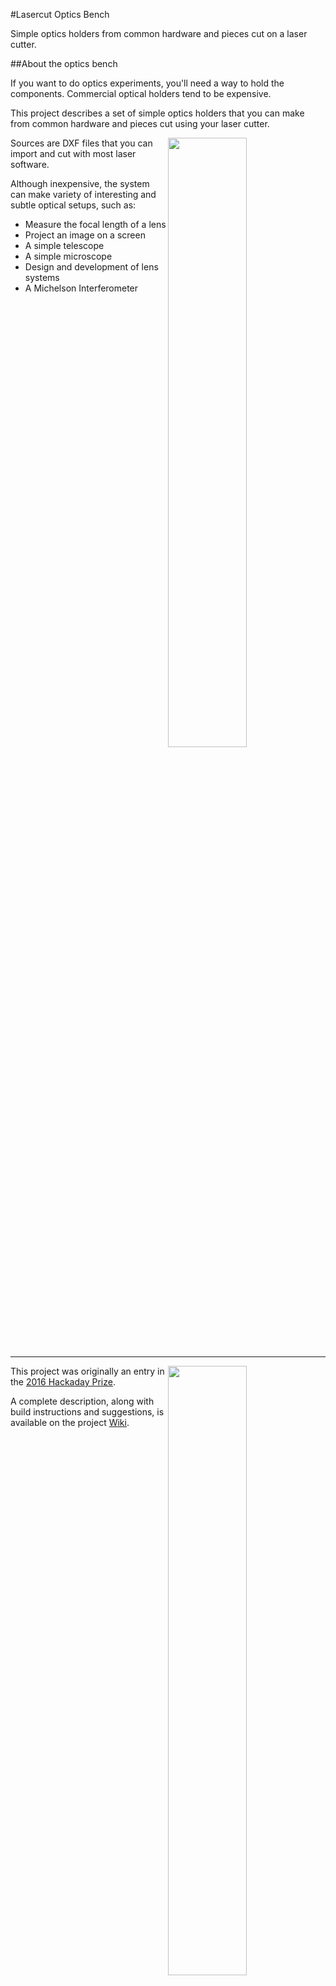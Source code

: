 #Lasercut Optics Bench

Simple optics holders from common hardware and pieces cut on a laser cutter.

##About the optics bench

If you want to do optics experiments, you'll need a way to hold the components. Commercial optical holders tend to be expensive.

This project describes a set of simple optics holders that you can make from common hardware and pieces cut using your laser cutter.

<img align="right" src="https://github.com/OpticsBench/laser-cut-optics-bench/wiki/images/BenchOverview.jpg" width="50%">

Sources are DXF files that you can import and cut with most laser software.

Although inexpensive, the system can make variety of interesting and subtle optical setups, such as:

* Measure the focal length of a lens
* Project an image on a screen
* A simple telescope
* A simple microscope
* Design and development of lens systems
* A Michelson Interferometer

<hr width="100%">

<img align="right" src="https://github.com/OpticsBench/laser-cut-optics-bench/wiki/images/SuitcasePackedSmall.jpg" width="50%">

This project was originally an entry in the [2016 Hackaday Prize](https://hackaday.io/project/10707-lasercut-optics-bench).

A complete description, along with build instructions and suggestions, is available on the project [Wiki](https://github.com/OpticsBench/laser-cut-optics-bench/wiki).
